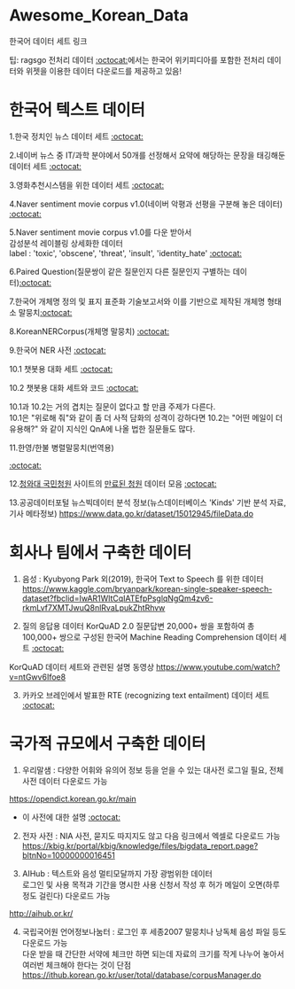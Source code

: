 # Awesome_Korean_Data
한국어 데이터 세트 링크

팁: ragsgo 전처리 데이터 [:octocat:](https://ratsgo.github.io/embedding/preprocess.html)에서는 한국어 위키피디아를 포함한 전처리 데이터와 위젯을 이용한 데이터 다운로드를 제공하고 있음!


# 한국어 텍스트 데이터       


1.한국 정치인 뉴스 데이터 세트 [:octocat:](https://github.com/lovit/politician_news_dataset)

2.네이버 뉴스 중 IT/과학 분야에서 50개를 선정해서 요약에 해당하는 문장을 태깅해둔 데이터 세트 [:octocat:](https://github.com/theeluwin/sci-news-sum-kr-50)


3.영화추천시스템을 위한 데이터 세트 [:octocat:](https://github.com/lovit/kmrd)                      


4.Naver sentiment movie corpus v1.0(네이버 악평과 선평을 구분해 놓은 데이터) [:octocat:](https://github.com/e9t/nsmc)


5.Naver sentiment movie corpus v1.0를 다운 받아서       
감성분석 레이블링 상세화한 데이터                  
label : 'toxic', 'obscene', 'threat', 'insult', 'identity_hate' [:octocat:](https://github.com/songys/Toxic_comment_data)


6.Paired Question(질문쌍이 같은 질문인지 다른 질문인지 구별하는 데이터)[:octocat:](https://github.com/songys/Question_pair)


7.한국어 개체명 정의 및 표지 표준화 기술보고서와 이를 기반으로 제작된 개체명 형태소 말뭉치[:octocat:](https://github.com/kmounlp/NER)


8.KoreanNERCorpus(개체명 말뭉치) [:octocat:](https://github.com/machinereading/KoreanNERCorpus)


9.한국어 NER 사전 [:octocat:](https://github.com/songys/entity)


10.1 챗봇용 대화 세트 [:octocat:](https://github.com/songys/Chatbot_data)


10.2 챗봇용 대화 세트와 코드 [:octocat:](https://github.com/warnikchow/paraKQC)          

10.1과 10.2는 거의 겹치는 질문이 없다고 할 만큼 주제가 다른다.  
10.1은 "위로해 줘"와 같이 좀 더 사적 담화의 성격이 강하다면 10.2는 "어떤 메일이 더 유용해?" 와 같이 지식인 QnA에 나올 법한 질문들도 많다.


11.한영/한불 병렬말뭉치(번역용)                        

[:octocat:](https://github.com/j-min/korean-parallel-corpora)

12.[청와대 국민청원](https://www1.president.go.kr/petitions) 사이트의 [만료된 청원](https://www1.president.go.kr/petitions?only=finished) 데이터 모음 [:octocat:](https://github.com/akngs/petitions)

13.공공데이터포털 뉴스빅데이터 분석 정보(뉴스데이터베이스 'Kinds' 기반 분석 자료, 기사 메타정보)
https://www.data.go.kr/dataset/15012945/fileData.do



# 회사나 팀에서 구축한 데이터

1. 음성 : Kyubyong Park 외(2019), 한국어 Text to Speech 를 위한 데이터 
https://www.kaggle.com/bryanpark/korean-single-speaker-speech-dataset?fbclid=IwAR1WltCqIATEfpPsglqNgQm4zv6-rkmLvf7XMTJwuQ8nlRvaLpukZhtRhvw


2. 질의 응답용 데이터 KorQuAD 2.0 질문답변 20,000+ 쌍을 포함하여 총 100,000+ 쌍으로 구성된 한국어 Machine Reading Comprehension 데이터 세트 [:octocat:](https://korquad.github.io/)

KorQuAD 데이터 세트와 관련된 설명 동영상 
https://www.youtube.com/watch?v=ntGwv6Ifoe8

3. 카카오 브레인에서 발표한 RTE (recognizing text entailment) 데이터 세트 [:octocat:](https://github.com/kakaobrain/KorNLUDatasets)                


# 국가적 규모에서 구축한 데이터          
1. 우리말샘 : 다양한 어휘와 유의어 정보 등을 얻을 수 있는 대사전 
    로그일 필요, 전체 사전 데이터 다운로드 가능             
    
https://opendict.korean.go.kr/main    
  
- 이 사전에 대한 설명 [:octocat:](https://github.com/songys/Dictionaries)      

2. 전자 사전 : NIA 사전, 묻지도 따지지도 않고 다음 링크에서 엑셀로 다운로드 가능                     
https://kbig.kr/portal/kbig/knowledge/files/bigdata_report.page?bltnNo=10000000016451                


3. AIHub : 텍스트와 음성 멀티모달까지 가장 광범위한 데이터                 
로그인 및 사용 목적과 기간을 명시한 사용 신청서 작성 후 허가 메일이 오면(하루 정도 걸린다) 다운로드 가능            

http://aihub.or.kr/                

4. 국립국어원 언어정보나눔터 : 로그인 후 세종2007 말뭉치나 낭독체 음성 파일 등도 다운로드 가능      
다운 받을 때 간단한 서약에 체크만 하면 되는데 자료의 크기를 작게 나누어 놓아서 여러번 체크해야 한다는 것이 단점                    
https://ithub.korean.go.kr/user/total/database/corpusManager.do       







